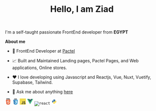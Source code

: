 <p align="center"><a href="https://ziad-port.netlify.app"><img width="80%" alt="" src="./assets/gh-readme-header1.png" /></a></p>
<h1 align="center">Hello, I am Ziad</h1>
<br />

I'm a self-taught passionate FrontEnd developer from **EGYPT**

**About me**

- 💼 FrontEnd Developer at [Pactel](https://pactel.site/)

- 📈 Built and Maintained Landing pages, Pactel Pages, and Web applications, Online stores.

- ❤️ I love developing using Javascript and Reactjs, Vue, Nuxt, Vuetify, Supabase, Tailwind.

- 💬 Ask me about anything [here](https://github.com/zeiadsalhin/zeiadsalhin/issues)

<code><img height="20" alt="react" src="https://raw.githubusercontent.com/github/explore/80688e429a7d4ef2fca1e82350fe8e3517d3494d/topics/html/html.png"></code>
<code><img height="20" alt="react" src="https://raw.githubusercontent.com/github/explore/80688e429a7d4ef2fca1e82350fe8e3517d3494d/topics/css/css.png"></code>
<code><img height="20" alt="javascript" src="https://raw.githubusercontent.com/github/explore/80688e429a7d4ef2fca1e82350fe8e3517d3494d/topics/javascript/javascript.png"></code>
<code><img height="20" alt="react" src="https://raw.githubusercontent.com/github/explore/80688e429a7d4ef2fca1e82350fe8e3517d3494d/topics/vue/vue.png"></code>
<code><img height="20" alt="react" src="https://camo.githubusercontent.com/4ba30edd28e1e16ce7322c5dfd4f878b3501d4cff8664612494d2237f1130d48/68747470733a2f2f696d672e736869656c64732e696f2f62616467652f4e7578742d3138313831423f6c6f676f3d6e7578742e6a73"></code>
<code><img height="20" alt="react" src="https://raw.githubusercontent.com/github/explore/80688e429a7d4ef2fca1e82350fe8e3517d3494d/topics/python/python.png"></code>


 
